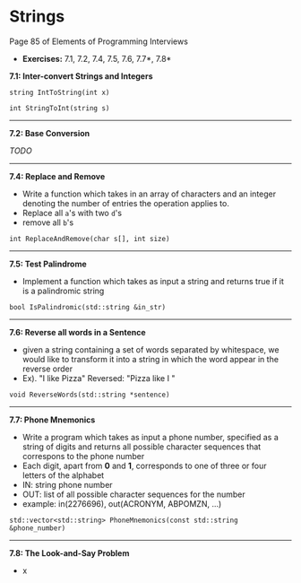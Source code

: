 # Strings #
Page 85 of Elements of Programming Interviews

*   **Exercises:** 7.1, 7.2, 7.4, 7.5, 7.6, 7.7*, 7.8*

**7.1: Inter-convert Strings and Integers**

`string IntToString(int x)`

`int StringToInt(string s)`

---

**7.2: Base Conversion**

_TODO_

---

**7.4: Replace and Remove**

*   Write a function which takes in an array of characters and an integer denoting the number of entries the operation applies to.
*   Replace all `a`'s with two `d`'s
*   remove all `b`'s

`int ReplaceAndRemove(char s[], int size)`

---

**7.5: Test Palindrome**

*   Implement a function which takes as input a string and returns true if it is a palindromic string

`bool IsPalindromic(std::string &in_str)`

---

**7.6: Reverse all words in a Sentence**

*   given a string containing a set of words separated by whitespace, we would like to transform it into a string in which the word appear in the reverse order
*   Ex). "I like Pizza"  Reversed: "Pizza like I "

`void ReverseWords(std::string *sentence)`

---

**7.7: Phone Mnemonics**

*   Write a program which takes as input a phone number, specified as a string of digits and returns all possible character sequences that correspons to the phone number
*   Each digit, apart from **0** and **1**, corresponds to one of three or four letters of the alphabet
*   IN: string phone number 
*   OUT: list of all possible character sequences for the number
*   example:  in(2276696), out(ACRONYM, ABPOMZN, ...)

`std::vector<std::string> PhoneMnemonics(const std::string &phone_number)`

---

**7.8: The Look-and-Say Problem**

*   x